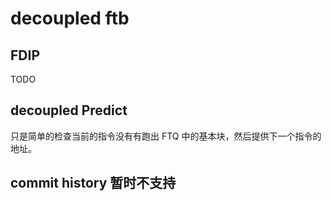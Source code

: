 # decoupled ftb

## FDIP

TODO

## decoupled Predict

只是简单的检查当前的指令没有有跑出 FTQ 中的基本块，然后提供下一个指令的地址。

## commit history 暂时不支持

